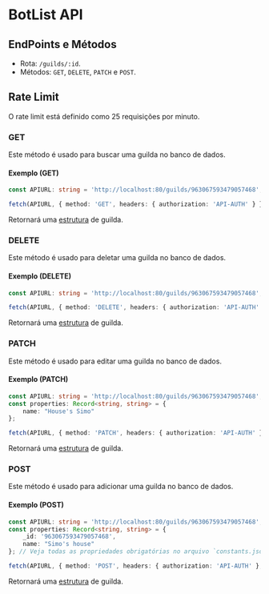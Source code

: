# BotList API

## EndPoints e Métodos

- Rota: `/guilds/:id`.
- Métodos: `GET`, `DELETE`, `PATCH` e `POST`.

## Rate Limit

O rate limit está definido como 25 requisições por minuto.

### GET

Este método é usado para buscar uma guilda no banco de dados.

#### Exemplo (GET)

```ts
const APIURL: string = 'http://localhost:80/guilds/963067593479057468';

fetch(APIURL, { method: 'GET', headers: { authorization: 'API-AUTH' } });
```

Retornará uma [estrutura](https://github.com/Simo-Workspace/Botlist-Api/blob/main/src/typings/index.d.ts#L7) de guilda.

### DELETE

Este método é usado para deletar uma guilda no banco de dados.

#### Exemplo (DELETE)

```ts
const APIURL: string = 'http://localhost:80/guilds/963067593479057468';

fetch(APIURL, { method: 'DELETE', headers: { authorization: 'API-AUTH' } });
```

Retornará uma [estrutura](https://github.com/Simo-Workspace/Botlist-Api/blob/main/src/typings/index.d.ts#L7) de guilda.

### PATCH

Este método é usado para editar uma guilda no banco de dados.

#### Exemplo (PATCH)

```ts
const APIURL: string = 'http://localhost:80/guilds/963067593479057468';
const properties: Record<string, string> = {
    name: "House's Simo"
};

fetch(APIURL, { method: 'PATCH', headers: { authorization: 'API-AUTH' }, body: JSON.stringify(properties) });
```

Retornará uma [estrutura](https://github.com/Simo-Workspace/Botlist-Api/blob/main/src/typings/index.d.ts#L7) de guilda.

### POST

Este método é usado para adicionar uma guilda no banco de dados.

#### Exemplo (POST)

```ts
const APIURL: string = 'http://localhost:80/guilds/963067593479057468';
const properties: Record<string, string> = {
    _id: '963067593479057468',
    name: "Simo's house"
}; // Veja todas as propriedades obrigatórias no arquivo `constants.json` -> REQUIRED_PROPS -> GUILD

fetch(APIURL, { method: 'POST', headers: { authorization: 'API-AUTH' }, body: JSON.stringify(properties) });
```

Retornará uma [estrutura](https://github.com/Simo-Workspace/Botlist-Api/blob/main/src/typings/index.d.ts#L7) de guilda.
